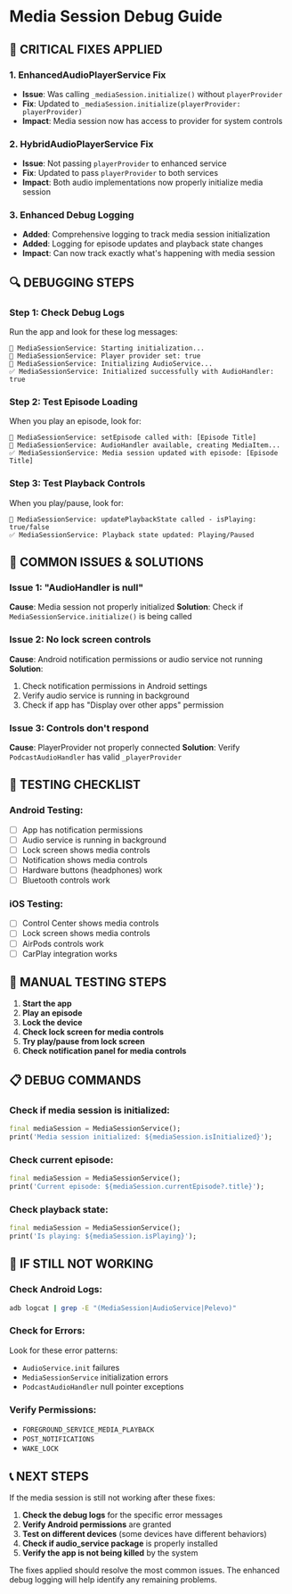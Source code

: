 # Media Session Debug Guide

## 🚨 CRITICAL FIXES APPLIED

### 1. **EnhancedAudioPlayerService Fix**
- **Issue**: Was calling `_mediaSession.initialize()` without `playerProvider`
- **Fix**: Updated to `_mediaSession.initialize(playerProvider: playerProvider)`
- **Impact**: Media session now has access to provider for system controls

### 2. **HybridAudioPlayerService Fix**
- **Issue**: Not passing `playerProvider` to enhanced service
- **Fix**: Updated to pass `playerProvider` to both services
- **Impact**: Both audio implementations now properly initialize media session

### 3. **Enhanced Debug Logging**
- **Added**: Comprehensive logging to track media session initialization
- **Added**: Logging for episode updates and playback state changes
- **Impact**: Can now track exactly what's happening with media session

## 🔍 DEBUGGING STEPS

### Step 1: Check Debug Logs
Run the app and look for these log messages:

```
🎵 MediaSessionService: Starting initialization...
🎵 MediaSessionService: Player provider set: true
🎵 MediaSessionService: Initializing AudioService...
✅ MediaSessionService: Initialized successfully with AudioHandler: true
```

### Step 2: Test Episode Loading
When you play an episode, look for:

```
🎵 MediaSessionService: setEpisode called with: [Episode Title]
🎵 MediaSessionService: AudioHandler available, creating MediaItem...
✅ MediaSessionService: Media session updated with episode: [Episode Title]
```

### Step 3: Test Playback Controls
When you play/pause, look for:

```
🎵 MediaSessionService: updatePlaybackState called - isPlaying: true/false
✅ MediaSessionService: Playback state updated: Playing/Paused
```

## 🚨 COMMON ISSUES & SOLUTIONS

### Issue 1: "AudioHandler is null"
**Cause**: Media session not properly initialized
**Solution**: Check if `MediaSessionService.initialize()` is being called

### Issue 2: No lock screen controls
**Cause**: Android notification permissions or audio service not running
**Solution**: 
1. Check notification permissions in Android settings
2. Verify audio service is running in background
3. Check if app has "Display over other apps" permission

### Issue 3: Controls don't respond
**Cause**: PlayerProvider not properly connected
**Solution**: Verify `PodcastAudioHandler` has valid `_playerProvider`

## 📱 TESTING CHECKLIST

### Android Testing:
- [ ] App has notification permissions
- [ ] Audio service is running in background
- [ ] Lock screen shows media controls
- [ ] Notification shows media controls
- [ ] Hardware buttons (headphones) work
- [ ] Bluetooth controls work

### iOS Testing:
- [ ] Control Center shows media controls
- [ ] Lock screen shows media controls
- [ ] AirPods controls work
- [ ] CarPlay integration works

## 🔧 MANUAL TESTING STEPS

1. **Start the app**
2. **Play an episode**
3. **Lock the device**
4. **Check lock screen for media controls**
5. **Try play/pause from lock screen**
6. **Check notification panel for media controls**

## 📋 DEBUG COMMANDS

### Check if media session is initialized:
```dart
final mediaSession = MediaSessionService();
print('Media session initialized: ${mediaSession.isInitialized}');
```

### Check current episode:
```dart
final mediaSession = MediaSessionService();
print('Current episode: ${mediaSession.currentEpisode?.title}');
```

### Check playback state:
```dart
final mediaSession = MediaSessionService();
print('Is playing: ${mediaSession.isPlaying}');
```

## 🚨 IF STILL NOT WORKING

### Check Android Logs:
```bash
adb logcat | grep -E "(MediaSession|AudioService|Pelevo)"
```

### Check for Errors:
Look for these error patterns:
- `AudioService.init` failures
- `MediaSessionService` initialization errors
- `PodcastAudioHandler` null pointer exceptions

### Verify Permissions:
- `FOREGROUND_SERVICE_MEDIA_PLAYBACK`
- `POST_NOTIFICATIONS`
- `WAKE_LOCK`

## 📞 NEXT STEPS

If the media session is still not working after these fixes:

1. **Check the debug logs** for the specific error messages
2. **Verify Android permissions** are granted
3. **Test on different devices** (some devices have different behaviors)
4. **Check if audio_service package** is properly installed
5. **Verify the app is not being killed** by the system

The fixes applied should resolve the most common issues. The enhanced debug logging will help identify any remaining problems.
